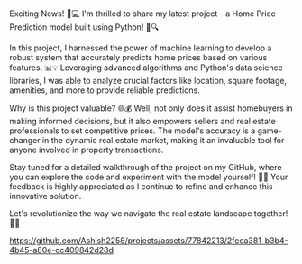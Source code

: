 Exciting News! 🏡💻 I'm thrilled to share my latest project - a Home Price Prediction model built using Python! 🚀🔍

In this project, I harnessed the power of machine learning to develop a robust system that accurately predicts home prices based on various features. 📊💡 Leveraging advanced algorithms and Python's data science libraries, I was able to analyze crucial factors like location, square footage, amenities, and more to provide reliable predictions.

Why is this project valuable? 🌐💰 Well, not only does it assist homebuyers in making informed decisions, but it also empowers sellers and real estate professionals to set competitive prices. The model's accuracy is a game-changer in the dynamic real estate market, making it an invaluable tool for anyone involved in property transactions.

Stay tuned for a detailed walkthrough of the project on my GitHub, where you can explore the code and experiment with the model yourself! 🚀🐍 Your feedback is highly appreciated as I continue to refine and enhance this innovative solution.

Let's revolutionize the way we navigate the real estate landscape together! 🌟🏡

https://github.com/Ashish2258/projects/assets/77842213/2feca381-b3b4-4b45-a80e-cc409842d28d
